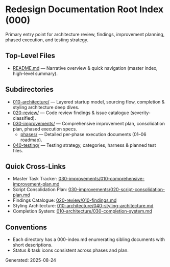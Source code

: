 # Redesign Documentation Root Index (000)

Primary entry point for architecture review, findings, improvement planning, phased execution, and testing strategy.

## Top-Level Files
- [README.md](README.md) — Narrative overview & quick navigation (master index, high-level summary).

## Subdirectories
- [010-architecture/](010-architecture/000-index.md) — Layered startup model, sourcing flow, completion & styling architecture deep dives.
- [020-review/](020-review/000-index.md) — Code review findings & issue catalogue (severity-classified).
- [030-improvements/](030-improvements/000-index.md) — Comprehensive improvement plan, consolidation plan, phased execution specs.
  - [phases/](030-improvements/030-phases/000-index.md) — Detailed per‑phase execution documents (01–06 roadmap).
- [040-testing/](040-testing/000-index.md) — Testing strategy, categories, harness & planned test files.

## Quick Cross-Links
- Master Task Tracker: [030-improvements/010-comprehensive-improvement-plan.md](030-improvements/010-comprehensive-improvement-plan.md)
- Script Consolidation Plan: [030-improvements/020-script-consolidation-plan.md](030-improvements/020-script-consolidation-plan.md)
- Findings Catalogue: [020-review/010-findings.md](020-review/010-findings.md)
- Styling Architecture: [010-architecture/040-styling-architecture.md](010-architecture/040-styling-architecture.md)
- Completion System: [010-architecture/030-completion-system.md](010-architecture/030-completion-system.md)

## Conventions
- Each directory has a 000-index.md enumerating sibling documents with short descriptions.
- Status & task icons consistent across phases and plan.

Generated: 2025-08-24
